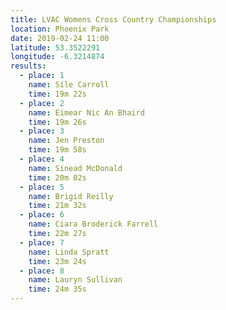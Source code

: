 ```yaml
---
title: LVAC Womens Cross Country Championships
location: Phoenix Park
date: 2019-02-24 11:00
latitude: 53.3522291
longitude: -6.3214874
results:
  - place: 1
    name: Síle Carroll
    time: 19m 22s
  - place: 2
    name: Eimear Nic An Bhaird
    time: 19m 26s
  - place: 3
    name: Jen Preston
    time: 19m 58s
  - place: 4
    name: Sinead McDonald
    time: 20m 02s
  - place: 5
    name: Brigid Reilly
    time: 21m 32s
  - place: 6
    name: Ciara Broderick Farrell
    time: 22m 27s
  - place: 7
    name: Linda Spratt
    time: 23m 24s
  - place: 8
    name: Lauryn Sullivan
    time: 24m 35s
---
```

